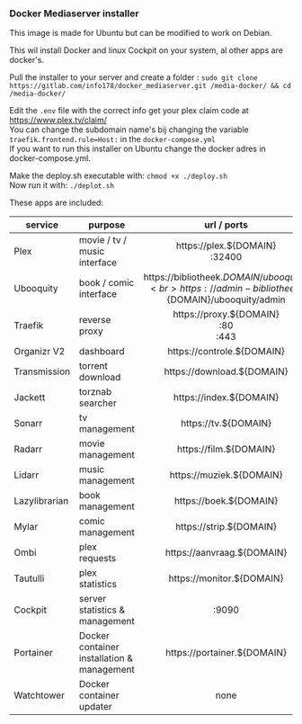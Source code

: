 ### Docker Mediaserver installer

This image is made for Ubuntu but can be modified to work on Debian.

This wil install Docker and linux Cockpit on your system, al other apps are docker's.

Pull the installer to your server and create a folder :  `sudo git clone https://gitlab.com/info178/docker_mediaserver.git /media-docker/ && cd /media-docker/`

Edit the `.env` file with the correct info  get your plex claim code at https://www.plex.tv/claim/  
You can change the subdomain name's bij changing the variable `traefik.frontend.rule=Host:` in the `docker-compose.yml`  
If you want to run this installer on Ubuntu change the docker adres in docker-compose.yml.

Make the deploy.sh executable with: `chmod +x ./deploy.sh`   
Now run it with: `./deplot.sh`

These apps are included:

| service | purpose | url / ports |
| ------- | ------- | :---------: |
| Plex | movie / tv / music interface | https://plex.${DOMAIN} <br> :32400 |
| Ubooquity | book / comic interface | https://bibliotheek.${DOMAIN}/ubooquity <br> https://admin-bibliotheek.${DOMAIN}/ubooquity/admin |
| Traefik | reverse proxy | https://proxy.${DOMAIN} <br> :80 <br> :443|
| Organizr V2 | dashboard | https://controle.${DOMAIN} |
| Transmission | torrent download | https://download.${DOMAIN} |
| Jackett | torznab searcher | https://index.${DOMAIN} |
| Sonarr | tv management | https://tv.${DOMAIN} |
| Radarr | movie management | https://film.${DOMAIN} |
| Lidarr | music management | https://muziek.${DOMAIN} |
| Lazylibrarian | book management | https://boek.${DOMAIN} |
| Mylar | comic management | https://strip.${DOMAIN} |
| Ombi | plex requests | https://aanvraag.${DOMAIN} |
| Tautulli | plex statistics | https://monitor.${DOMAIN} |
| Cockpit | server statistics & management | :9090 |
| Portainer | Docker container installation & management | https://portainer.${DOMAIN} |
| Watchtower | Docker container updater | none |

